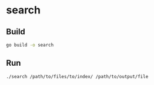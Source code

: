 # search

## Build

```bash
go build -o search
```

## Run

```bash
./search /path/to/files/to/index/ /path/to/output/file
```